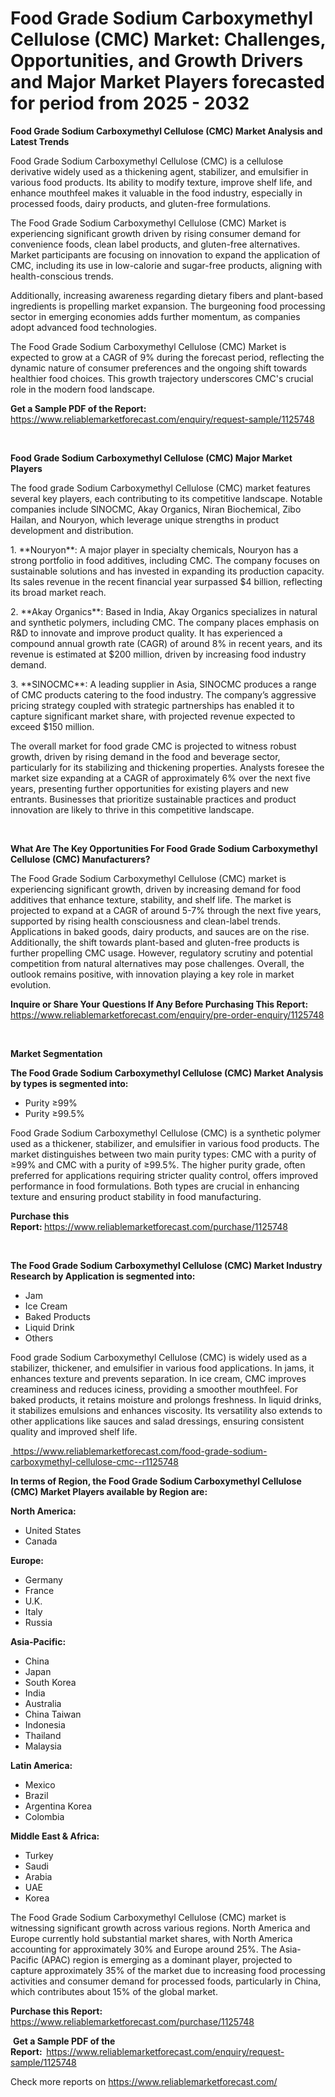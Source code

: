 <p><h1>Food Grade Sodium Carboxymethyl Cellulose (CMC) Market: Challenges, Opportunities, and Growth Drivers and Major Market Players forecasted for period from 2025 - 2032</h1></p><p><strong>Food Grade Sodium Carboxymethyl Cellulose (CMC) Market Analysis and Latest Trends</strong></p>
<p><p>Food Grade Sodium Carboxymethyl Cellulose (CMC) is a cellulose derivative widely used as a thickening agent, stabilizer, and emulsifier in various food products. Its ability to modify texture, improve shelf life, and enhance mouthfeel makes it valuable in the food industry, especially in processed foods, dairy products, and gluten-free formulations. </p><p>The Food Grade Sodium Carboxymethyl Cellulose (CMC) Market is experiencing significant growth driven by rising consumer demand for convenience foods, clean label products, and gluten-free alternatives. Market participants are focusing on innovation to expand the application of CMC, including its use in low-calorie and sugar-free products, aligning with health-conscious trends. </p><p>Additionally, increasing awareness regarding dietary fibers and plant-based ingredients is propelling market expansion. The burgeoning food processing sector in emerging economies adds further momentum, as companies adopt advanced food technologies. </p><p>The Food Grade Sodium Carboxymethyl Cellulose (CMC) Market is expected to grow at a CAGR of 9% during the forecast period, reflecting the dynamic nature of consumer preferences and the ongoing shift towards healthier food choices. This growth trajectory underscores CMC's crucial role in the modern food landscape.</p></p>
<p><strong>Get a Sample PDF of the Report:&nbsp;</strong> <a href="https://www.reliablemarketforecast.com/enquiry/request-sample/1125748?utm_campaign=2485&utm_medium=2&utm_source=Github&utm_content=ia&utm_term=15022025&utm_id=food-grade-sodium-carboxymethyl-cellulose-cmc">https://www.reliablemarketforecast.com/enquiry/request-sample/1125748</a></p>
<p>&nbsp;</p>
<p><strong>Food Grade Sodium Carboxymethyl Cellulose (CMC) Major Market Players</strong></p>
<p><p>The food grade Sodium Carboxymethyl Cellulose (CMC) market features several key players, each contributing to its competitive landscape. Notable companies include SINOCMC, Akay Organics, Niran Biochemical, Zibo Hailan, and Nouryon, which leverage unique strengths in product development and distribution.</p><p>1. **Nouryon**: A major player in specialty chemicals, Nouryon has a strong portfolio in food additives, including CMC. The company focuses on sustainable solutions and has invested in expanding its production capacity. Its sales revenue in the recent financial year surpassed $4 billion, reflecting its broad market reach.</p><p>2. **Akay Organics**: Based in India, Akay Organics specializes in natural and synthetic polymers, including CMC. The company places emphasis on R&D to innovate and improve product quality. It has experienced a compound annual growth rate (CAGR) of around 8% in recent years, and its revenue is estimated at $200 million, driven by increasing food industry demand.</p><p>3. **SINOCMC**: A leading supplier in Asia, SINOCMC produces a range of CMC products catering to the food industry. The company’s aggressive pricing strategy coupled with strategic partnerships has enabled it to capture significant market share, with projected revenue expected to exceed $150 million.</p><p>The overall market for food grade CMC is projected to witness robust growth, driven by rising demand in the food and beverage sector, particularly for its stabilizing and thickening properties. Analysts foresee the market size expanding at a CAGR of approximately 6% over the next five years, presenting further opportunities for existing players and new entrants. Businesses that prioritize sustainable practices and product innovation are likely to thrive in this competitive landscape.</p></p>
<p>&nbsp;</p>
<p><strong>What Are The Key Opportunities For Food Grade Sodium Carboxymethyl Cellulose (CMC) Manufacturers?</strong></p>
<p><p>The Food Grade Sodium Carboxymethyl Cellulose (CMC) market is experiencing significant growth, driven by increasing demand for food additives that enhance texture, stability, and shelf life. The market is projected to expand at a CAGR of around 5-7% through the next five years, supported by rising health consciousness and clean-label trends. Applications in baked goods, dairy products, and sauces are on the rise. Additionally, the shift towards plant-based and gluten-free products is further propelling CMC usage. However, regulatory scrutiny and potential competition from natural alternatives may pose challenges. Overall, the outlook remains positive, with innovation playing a key role in market evolution.</p></p>
<p><strong>Inquire or Share Your Questions If Any Before Purchasing This Report:</strong> <a href="https://www.reliablemarketforecast.com/enquiry/pre-order-enquiry/1125748?utm_campaign=2485&utm_medium=2&utm_source=Github&utm_content=ia&utm_term=15022025&utm_id=food-grade-sodium-carboxymethyl-cellulose-cmc">https://www.reliablemarketforecast.com/enquiry/pre-order-enquiry/1125748</a></p>
<p>&nbsp;</p>
<p><strong>Market Segmentation</strong></p>
<p><strong>The Food Grade Sodium Carboxymethyl Cellulose (CMC) Market Analysis by types is segmented into:</strong></p>
<p><ul><li>Purity ≥99%</li><li>Purity ≥99.5%</li></ul></p>
<p><p>Food Grade Sodium Carboxymethyl Cellulose (CMC) is a synthetic polymer used as a thickener, stabilizer, and emulsifier in various food products. The market distinguishes between two main purity types: CMC with a purity of ≥99% and CMC with a purity of ≥99.5%. The higher purity grade, often preferred for applications requiring stricter quality control, offers improved performance in food formulations. Both types are crucial in enhancing texture and ensuring product stability in food manufacturing.</p></p>
<p><strong>Purchase this Report:&nbsp;</strong><a href="https://www.reliablemarketforecast.com/purchase/1125748?utm_campaign=2485&utm_medium=2&utm_source=Github&utm_content=ia&utm_term=15022025&utm_id=food-grade-sodium-carboxymethyl-cellulose-cmc">https://www.reliablemarketforecast.com/purchase/1125748</a></p>
<p>&nbsp;</p>
<p><strong>The Food Grade Sodium Carboxymethyl Cellulose (CMC) Market Industry Research by Application is segmented into:</strong></p>
<p><ul><li>Jam</li><li>Ice Cream</li><li>Baked Products</li><li>Liquid Drink</li><li>Others</li></ul></p>
<p><p>Food grade Sodium Carboxymethyl Cellulose (CMC) is widely used as a stabilizer, thickener, and emulsifier in various food applications. In jams, it enhances texture and prevents separation. In ice cream, CMC improves creaminess and reduces iciness, providing a smoother mouthfeel. For baked products, it retains moisture and prolongs freshness. In liquid drinks, it stabilizes emulsions and enhances viscosity. Its versatility also extends to other applications like sauces and salad dressings, ensuring consistent quality and improved shelf life.</p></p>
<p><a href="https://www.reliablemarketforecast.com/food-grade-sodium-carboxymethyl-cellulose-cmc--r1125748?utm_campaign=2485&utm_medium=2&utm_source=Github&utm_content=ia&utm_term=15022025&utm_id=food-grade-sodium-carboxymethyl-cellulose-cmc">&nbsp;https://www.reliablemarketforecast.com/food-grade-sodium-carboxymethyl-cellulose-cmc--r1125748</a></p>
<p><strong>In terms of Region, the Food Grade Sodium Carboxymethyl Cellulose (CMC) Market Players available by Region are:</strong></p>
<p>
    <p> <strong> North America: </strong>
        <ul>
            <li>United States</li>
            <li>Canada</li>
        </ul>
        </p> 
    <p> <strong> Europe: </strong>
        <ul>
            <li>Germany</li>
            <li>France</li>
            <li>U.K.</li>
            <li>Italy</li>
            <li>Russia</li>
        </ul>
        </p> 
    <p> <strong> Asia-Pacific: </strong>
        <ul>
            <li>China</li>
            <li>Japan</li>
            <li>South Korea</li>
            <li>India</li>
            <li>Australia</li>
            <li>China Taiwan</li>
            <li>Indonesia</li>
            <li>Thailand</li>
            <li>Malaysia</li>
        </ul>
        </p> 
    <p> <strong> Latin America: </strong>
        <ul>
            <li>Mexico</li>
            <li>Brazil</li>
            <li>Argentina Korea</li>
            <li>Colombia</li>
        </ul>
        </p> 
    <p> <strong> Middle East & Africa: </strong>
        <ul>
            <li>Turkey</li>
            <li>Saudi</li>
            <li>Arabia</li>
            <li>UAE</li>
            <li>Korea</li>
        </ul>
    </p>
    </p>
<p><p>The Food Grade Sodium Carboxymethyl Cellulose (CMC) market is witnessing significant growth across various regions. North America and Europe currently hold substantial market shares, with North America accounting for approximately 30% and Europe around 25%. The Asia-Pacific (APAC) region is emerging as a dominant player, projected to capture approximately 35% of the market due to increasing food processing activities and consumer demand for processed foods, particularly in China, which contributes about 15% of the global market.</p></p>
<p><strong>Purchase this Report: </strong><a href="https://www.reliablemarketforecast.com/purchase/1125748?utm_campaign=2485&utm_medium=2&utm_source=Github&utm_content=ia&utm_term=15022025&utm_id=food-grade-sodium-carboxymethyl-cellulose-cmc">https://www.reliablemarketforecast.com/purchase/1125748</a></p>
<p>&nbsp;<strong>Get a Sample PDF of the Report:&nbsp;&nbsp;</strong><a href="https://www.reliablemarketforecast.com/enquiry/request-sample/1125748?utm_campaign=2485&utm_medium=2&utm_source=Github&utm_content=ia&utm_term=15022025&utm_id=food-grade-sodium-carboxymethyl-cellulose-cmc">https://www.reliablemarketforecast.com/enquiry/request-sample/1125748</a></p>
<p><strong></strong></p>
<p>Check more reports on <a href="https://www.reliablemarketforecast.com/?utm_campaign=2485&utm_medium=2&utm_source=Github&utm_content=ia&utm_term=15022025&utm_id=food-grade-sodium-carboxymethyl-cellulose-cmc">https://www.reliablemarketforecast.com/</a></p>